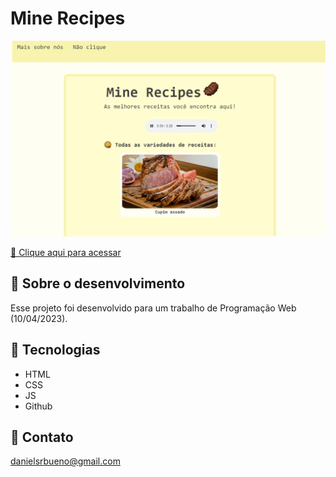  # Mine Recipes

![preview](/src/img/printIndex.png)

[🔗 Clique aqui para acessar](https://danielsrbueno.github.io/receita-trabalho-pw/)

## 🎯 Sobre o desenvolvimento

Esse projeto foi desenvolvido para um trabalho de Programação Web (10/04/2023).

## 👾 Tecnologias

- HTML
- CSS
- JS
- Github

## 📱 Contato

danielsrbueno@gmail.com